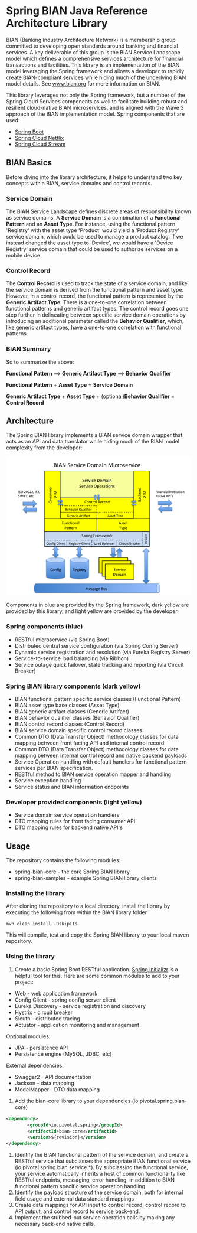 # Spring BIAN Java Reference Architecture Library

BIAN (Banking Industry Architecture Network) is a membership group committed to developing open standards around banking and financial services.  A key deliverable of this group is the BIAN Service Landscape model which defines a comprehensive services architecture for financial transactions and facilities.  This library is an implementation of the BIAN model leveraging the Spring framework and allows a developer to rapidly create BIAN-compliant services while hiding much of the underlying BIAN model details.  See www.bian.org for more information on BIAN.

This library leverages not only the Spring framework, but a number of the Spring Cloud Services components as well to facilitate building robust and resilient cloud-native BIAN microservices, and is aligned with the Wave 3 approach of the BIAN implementation model.  Spring components that are used:

- [Spring Boot](http://projects.spring.io/spring-boot/)
- [Spring Cloud Netflix](https://cloud.spring.io/spring-cloud-netflix/)
- [Spring Cloud Stream](https://cloud.spring.io/spring-cloud-stream/)

## BIAN Basics

Before diving into the library architecture, it helps to understand two key concepts within BIAN, service domains and control records.

### Service Domain

The BIAN Service Landscape defines discrete areas of responsibility known as service domains.  A **Service Domain** is a combination of a **Functional Pattern** and an **Asset Type**.  For instance, using the functional pattern 'Registry' with the asset type 'Product' would yield a 'Product Registry' service domain, which could be used to manage a product catalog.  If we instead changed the asset type to 'Device', we would have a 'Device Registry' service domain that could be used to authorize services on a mobile device.  

### Control Record

The **Control Record** is used to track the state of a service domain, and like the service domain is derived from the functional pattern and asset type.  However, in a control record, the functional pattern is represented by the **Generic Artifact Type**.  There is a one-to-one correlation between functional patterns and generic artifact types.  The control record goes one step further in delineating between specific service domain operations by introducing an additional parameter called the **Behavior Qualifier**, which, like generic artifact types, have a one-to-one correlation with functional patterns.

### BIAN Summary

So to summarize the above:

**Functional Pattern** ==> **Generic Artifact Type** ==> **Behavior Qualifier**

**Functional Pattern** + **Asset Type** = **Service Domain**

**Generic Artifact Type** + **Asset Type** + (optional)**Behavior Qualifier** = **Control Record**

## Architecture

The Spring BIAN library implements a BIAN service domain wrapper that acts as an API and data translator while hiding much of the BIAN model complexity from the developer:

![Spring BIAN Service Domain](docs/Spring-BIANServiceDomain.png)

Components in blue are provided by the Spring framework, dark yellow are provided by this library, and light yellow are provided by the developer.

### Spring components (blue)

- RESTful microservice (via Spring Boot)
- Distributed central service configuration (via Spring Config Server)
- Dynamic service registration and resolution (via Eureka Registry Server)
- Service-to-service load balancing (via Ribbon)
- Service outage quick failover, state tracking and reporting (via Circuit Breaker)

### Spring BIAN library components (dark yellow)

- BIAN functional pattern specific service classes (Functional Pattern)
- BIAN asset type base classes (Asset Type)
- BIAN generic artifact classes (Generic Artifact)
- BIAN behavior qualifier classes (Behavior Qualifier)
- BIAN control record classes (Control Record)
- BIAN service domain specific control record classes
- Common DTO (Data Transfer Object) methodology classes for data mapping between front facing API and internal control record
- Common DTO (Data Transfer Object) methodology classes for data mapping between internal control record and native backend payloads
- Service Operation handling with default handlers for functional pattern services per BIAN specification.
- RESTful method to BIAN service operation mapper and handling
- Service exception handling
- Service status and BIAN information endpoints

### Developer provided components (light yellow)

- Service domain service operation handlers
- DTO mapping rules for front facing consumer API
- DTO mapping rules for backend native API's


## Usage

The repository contains the following modules:

- spring-bian-core - the core Spring BIAN library
- spring-bian-samples - example Spring BIAN library clients

### Installing the library

After cloning the repository to a local directory, install the library by executing the following from within the BIAN library folder

```
mvn clean install -DskipITs
```

This will compile, test and copy the Spring BIAN library to your local maven repository.

### Using the library

1. Create a basic Spring Boot RESTful application.  [Spring Initializr](http://start.spring.io/) is a helpful tool for this.  Here are some common modules to add to your project:
  * Web - web application framework
  * Config Client - spring config server client
  * Eureka Discovery - service registration and discovery
  * Hystrix - circuit breaker
  * Sleuth - distributed tracing
  * Actuator - application monitoring and management

  Optional modules:

  * JPA - persistence API
  * Persistence engine (MySQL, JDBC, etc)

  External dependencies:

  * Swagger2 - API documentation
  * Jackson - data mapping
  * ModelMapper - DTO data mapping

1. Add the bian-core library to your dependencies (io.pivotal.spring.bian-core)
```pom.xml
<dependency>
        <groupId>io.pivotal.spring</groupId>
        <artifactId>bian-core</artifactId>
        <version>${revision}</version>
</dependency>
```  
1. Identify the BIAN functional pattern of the service domain, and create a RESTful service that subclasses the appropriate BIAN functional service (io.pivotal.spring.bian.service.\*).  By subclassing the functional service, your service automatically inherits a host of common functionality like RESTful endpoints, messaging, error handling, in addition to BIAN functional pattern specific service operation handling.
1. Identify the payload structure of the service domain, both for internal field usage and external data standard mappings
1. Create data mappings for API input to control record, control record to API output, and control record to service back-end.
1. Implement the stubbed-out service operation calls by making any necessary back-end native calls.
